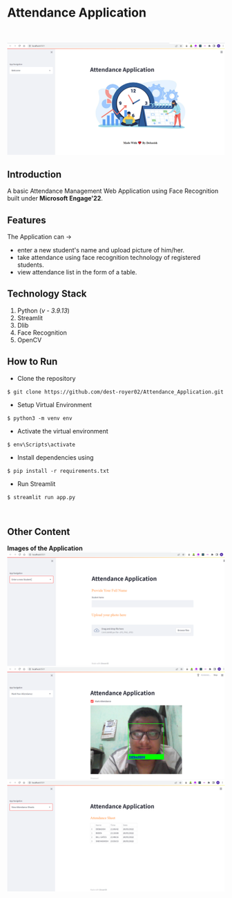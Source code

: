 # Attendance Application</br></br>

![Home Page](https://github.com/dest-royer02/Attendance_Application/blob/main/Extras_for_Readme_File/1.png)

## Introduction
A basic Attendance Management Web Application using Face Recognition built under **Microsoft Engage'22**. </br>

## Features
The Application can ->
* enter a new student's name and upload picture of him/her.
* take attendance using face recognition technology of registered students.
* view attendance list in the form of a table. </br>

## Technology Stack
1. Python (*v - 3.9.13*)
2. Streamlit
3. Dlib
4. Face Recognition
5. OpenCV </br>

## How to Run
* Clone the repository

```
$ git clone https://github.com/dest-royer02/Attendance_Application.git
```
* Setup Virtual Environment

```
$ python3 -m venv env
```
* Activate the virtual environment

```
$ env\Scripts\activate
```
* Install dependencies using

```
$ pip install -r requirements.txt
```
* Run Streamlit

```
$ streamlit run app.py
```
</br>

## Other Content
**Images of the Application**
![Entry Page](https://github.com/dest-royer02/Attendance_Application/blob/main/Extras_for_Readme_File/2.png)
![Mark Attendance Page](https://github.com/dest-royer02/Attendance_Application/blob/main/Extras_for_Readme_File/3.png)
![View Attendance Page](https://github.com/dest-royer02/Attendance_Application/blob/main/Extras_for_Readme_File/4.png)


